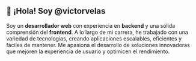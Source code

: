 ## 👋 ¡Hola! Soy @victorvelas

Soy un **desarrollador web** con experiencia en **backend** y una sólida comprensión del **frontend**. A lo largo de mi carrera, he trabajado con una variedad de tecnologías, creando aplicaciones escalables, eficientes y fáciles de mantener. Me apasiona el desarrollo de soluciones innovadoras que mejoren la experiencia de usuario y optimicen el rendimiento.


<!---
victorvelas/victorvelas is a ✨ special ✨ repository because its `README.md` (this file) appears on your GitHub profile.
You can click the Preview link to take a look at your changes.
--->
